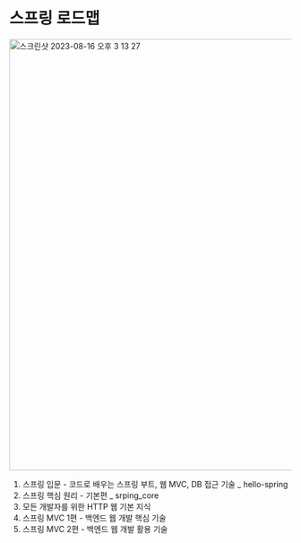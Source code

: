 # 스프링 로드맵
<img width="769" alt="스크린샷 2023-08-16 오후 3 13 27" src="https://github.com/jjaei/spring_study/assets/120344687/c8688ac8-9ce8-4a6e-ab21-980fcfd2213c">

1. 스프링 입문 - 코드로 배우는 스프링 부트, 웹 MVC, DB 접근 기술 _ hello-spring
2. 스프링 핵심 원리 - 기본편 _ srping_core
3. 모든 개발자를 위한 HTTP 웹 기본 지식
4. 스프링 MVC 1편 - 백엔드 웹 개발 핵심 기술
5. 스프링 MVC 2편 - 백엔드 웹 개발 활용 기술

